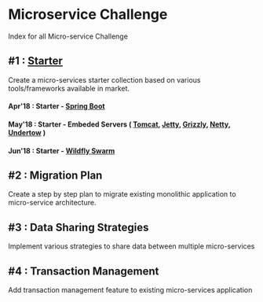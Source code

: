 # Microservice Challenge
Index for all Micro-service Challenge

## #1 : [Starter](https://github.com/ERS-HCL/microservice-starter)
Create a micro-services starter collection based on various tools/frameworks available in market.

#### Apr'18 : Starter - [Spring Boot](https://github.com/ERS-HCL/microservice-starter/tree/master/microservice-starter-springboot)
#### May'18 : Starter - Embeded Servers ( [Tomcat](https://github.com/ERS-HCL/microservice-starter/tree/master/microservice-starter-tomcat), [Jetty](https://github.com/ERS-HCL/microservice-starter/tree/master/microservice-starter-jetty), [Grizzly](https://github.com/ERS-HCL/microservice-starter/tree/master/microservice-starter-grizzly), [Netty](https://github.com/ERS-HCL/microservice-starter/tree/master/microservice-starter-netty), [Undertow](https://github.com/ERS-HCL/microservice-starter/tree/master/microservice-starter-undertow) )
#### Jun'18 : Starter - [Wildfly Swarm](https://github.com/ERS-HCL/microservice-starter/tree/master/microservice-starter-wildflyswarm)


## #2 : Migration Plan
Create a step by step plan to migrate existing monolithic application to micro-service architecture.


## #3 : Data Sharing Strategies
Implement various strategies to share data between multiple micro-services


## #4 : Transaction Management
Add transaction management feature to existing micro-services application
